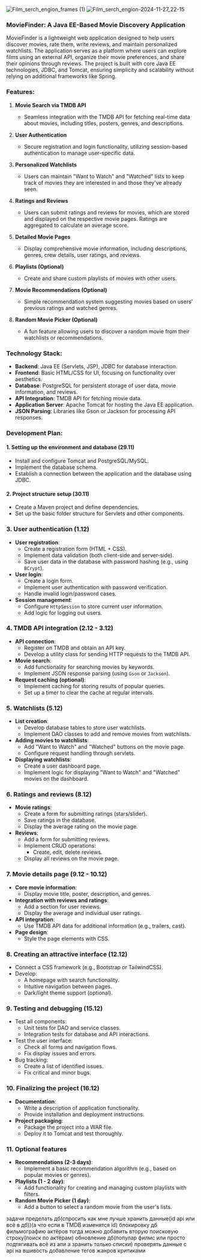 ![Film_serch_engion_frames (1)](https://github.com/user-attachments/assets/29a9d9de-a92f-4469-973d-ed526a17c968)
![Film_serch_engion-2024-11-27_22-15](https://github.com/user-attachments/assets/4951b85d-bf8d-49b3-ab01-97fea82fa1de)

### MovieFinder: A Java EE-Based Movie Discovery Application

MovieFinder is a lightweight web application designed to help users discover movies, rate them, write reviews, and maintain personalized watchlists. The application serves as a platform where users can explore films using an external API, organize their movie preferences, and share their opinions through reviews. The project is built with core Java EE technologies, JDBC, and Tomcat, ensuring simplicity and scalability without relying on additional frameworks like Spring.

### Features:
1. **Movie Search via TMDB API**  
   - Seamless integration with the TMDB API for fetching real-time data about movies, including titles, posters, genres, and descriptions.

2. **User Authentication**  
   - Secure registration and login functionality, utilizing session-based authentication to manage user-specific data.

3. **Personalized Watchlists**  
   - Users can maintain "Want to Watch" and "Watched" lists to keep track of movies they are interested in and those they've already seen.

4. **Ratings and Reviews**  
   - Users can submit ratings and reviews for movies, which are stored and displayed on the respective movie pages. Ratings are aggregated to calculate an average score.

5. **Detailed Movie Pages**  
   - Display comprehensive movie information, including descriptions, genres, crew details, user ratings, and reviews.

6. **Playlists (Optional)**  
   - Create and share custom playlists of movies with other users.

7. **Movie Recommendations (Optional)**  
   - Simple recommendation system suggesting movies based on users’ previous ratings and watched genres.

8. **Random Movie Picker (Optional)**  
   - A fun feature allowing users to discover a random movie from their watchlists or recommendations.

### Technology Stack:
- **Backend**: Java EE (Servlets, JSP), JDBC for database interaction.
- **Frontend**: Basic HTML/CSS for UI, focusing on functionality over aesthetics.
- **Database**: PostgreSQL for persistent storage of user data, movie information, and reviews.
- **API Integration**: TMDB API for fetching movie data.
- **Application Server**: Apache Tomcat for hosting the Java EE application.
- **JSON Parsing**: Libraries like Gson or Jackson for processing API responses.

### Development Plan:
#### **1. Setting up the environment and database (29.11)**  
   - Install and configure Tomcat and PostgreSQL/MySQL.  
   - Implement the database schema.  
   - Establish a connection between the application and the database using JDBC.  

#### **2. Project structure setup (30.11)**  
   - Create a Maven project and define dependencies.  
   - Set up the basic folder structure for Servlets and other components.  

### 3. **User authentication (1.12)**  
- **User registration**:  
  - Create a registration form (HTML + CSS).  
  - Implement data validation (both client-side and server-side).  
  - Save user data in the database with password hashing (e.g., using `BCrypt`).  
- **User login**:  
  - Create a login form.  
  - Implement user authentication with password verification.  
  - Handle invalid login/password cases.  
- **Session management**:  
  - Configure `HttpSession` to store current user information.  
  - Add logic for logging out users.  

### 4. **TMDB API integration (2.12 - 3.12)**  
- **API connection**:  
  - Register on TMDB and obtain an API key.  
  - Develop a utility class for sending HTTP requests to the TMDB API.  
- **Movie search**:  
  - Add functionality for searching movies by keywords.  
  - Implement JSON response parsing (using `Gson` or `Jackson`).  
- **Request caching (optional)**:  
  - Implement caching for storing results of popular queries.  
  - Set up a timer to clear the cache at regular intervals.  

### 5. **Watchlists (5.12)**  
- **List creation**:  
  - Develop database tables to store user watchlists.  
  - Implement DAO classes to add and remove movies from watchlists.  
- **Adding movies to watchlists**:  
  - Add "Want to Watch" and "Watched" buttons on the movie page.  
  - Configure request handling through servlets.  
- **Displaying watchlists**:  
  - Create a user dashboard page.  
  - Implement logic for displaying "Want to Watch" and "Watched" movies on the dashboard.  

### 6. **Ratings and reviews (8.12)**  
- **Movie ratings**:  
  - Create a form for submitting ratings (stars/slider).  
  - Save ratings in the database.  
  - Display the average rating on the movie page.  
- **Reviews**:  
  - Add a form for submitting reviews.  
  - Implement CRUD operations:  
    - Create, edit, delete reviews.  
  - Display all reviews on the movie page.  

### 7. **Movie details page (9.12 - 10.12)**  
- **Core movie information**:  
  - Display movie title, poster, description, and genres.  
- **Integration with reviews and ratings**:  
  - Add a section for user reviews.  
  - Display the average and individual user ratings.  
- **API integration**:  
  - Use TMDB API data for additional information (e.g., trailers, cast).  
- **Page design**:  
  - Style the page elements with CSS.  

### 8. **Creating an attractive interface (12.12)**  
- Connect a CSS framework (e.g., Bootstrap or TailwindCSS).  
- Develop:  
  - A homepage with search functionality.  
  - Intuitive navigation between pages.  
  - Dark/light theme support (optional).  

### 9. **Testing and debugging (15.12)**  
- Test all components:  
  - Unit tests for DAO and service classes.  
  - Integration tests for database and API interactions.  
- Test the user interface:  
  - Check all forms and navigation flows.  
  - Fix display issues and errors.  
- Bug tracking:  
  - Create a list of identified issues.  
  - Fix critical and minor bugs.  

### 10. **Finalizing the project (16.12)**  
- **Documentation**:  
  - Write a description of application functionality.  
  - Provide installation and deployment instructions.  
- **Project packaging**:  
  - Package the project into a WAR file.  
  - Deploy it to Tomcat and test thoroughly.  

### 11. **Optional features**  
- **Recommendations (2-3 days)**:  
  - Implement a basic recommendation algorithm (e.g., based on popular movies or genres).  
- **Playlists (1 - 2 day)**:  
  - Add functionality for creating and managing custom playlists with filters.  
- **Random Movie Picker (1 day)**:  
  - Add a button to select a random movie from the user's lists.  


задачи 
пределать дб(спросить как мне лучше хранить данные(id api или всё в дб))(а что если в TMDB изменятся id)
блокировку дб 
фильмографию актёров тогда можно добавить вторую поисковую строку(поиск по актёрам)
обновление дб(популар филмс или просто подтягивать всё из апи а зранить только списки)
проверять данные с api на вшивость 
добавление тегов жанров критиками

